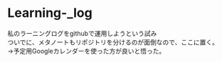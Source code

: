 # Learning-_log
私のラーニングログをgithubで運用しようという試み <br>
ついでに、メタノートもリポジトリを分けるのが面倒なので、ここに置く。<br>
→予定用Googleカレンダーを使った方が良いと悟った。
